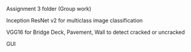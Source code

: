 
Assignment 3 folder (Group work)

Inception ResNet v2 for multiclass image classification


VGG16 for Bridge Deck, Pavement, Wall to detect cracked or uncracked


GUI
